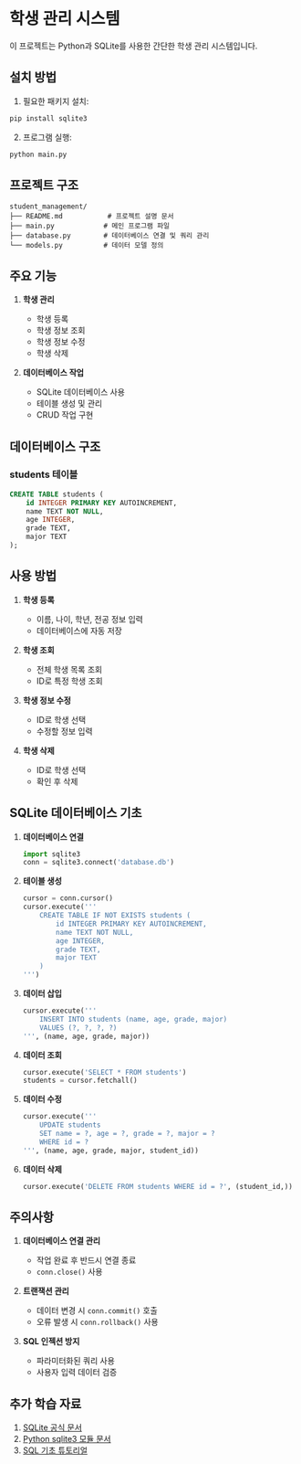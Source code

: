# 학생 관리 시스템

이 프로젝트는 Python과 SQLite를 사용한 간단한 학생 관리 시스템입니다.

## 설치 방법

1. 필요한 패키지 설치:
```bash
pip install sqlite3
```

2. 프로그램 실행:
```bash
python main.py
```

## 프로젝트 구조

```
student_management/
├── README.md           # 프로젝트 설명 문서
├── main.py            # 메인 프로그램 파일
├── database.py        # 데이터베이스 연결 및 쿼리 관리
└── models.py          # 데이터 모델 정의
```

## 주요 기능

1. **학생 관리**
   - 학생 등록
   - 학생 정보 조회
   - 학생 정보 수정
   - 학생 삭제

2. **데이터베이스 작업**
   - SQLite 데이터베이스 사용
   - 테이블 생성 및 관리
   - CRUD 작업 구현

## 데이터베이스 구조

### students 테이블
```sql
CREATE TABLE students (
    id INTEGER PRIMARY KEY AUTOINCREMENT,
    name TEXT NOT NULL,
    age INTEGER,
    grade TEXT,
    major TEXT
);
```

## 사용 방법

1. **학생 등록**
   - 이름, 나이, 학년, 전공 정보 입력
   - 데이터베이스에 자동 저장

2. **학생 조회**
   - 전체 학생 목록 조회
   - ID로 특정 학생 조회

3. **학생 정보 수정**
   - ID로 학생 선택
   - 수정할 정보 입력

4. **학생 삭제**
   - ID로 학생 선택
   - 확인 후 삭제

## SQLite 데이터베이스 기초

1. **데이터베이스 연결**
   ```python
   import sqlite3
   conn = sqlite3.connect('database.db')
   ```

2. **테이블 생성**
   ```python
   cursor = conn.cursor()
   cursor.execute('''
       CREATE TABLE IF NOT EXISTS students (
           id INTEGER PRIMARY KEY AUTOINCREMENT,
           name TEXT NOT NULL,
           age INTEGER,
           grade TEXT,
           major TEXT
       )
   ''')
   ```

3. **데이터 삽입**
   ```python
   cursor.execute('''
       INSERT INTO students (name, age, grade, major)
       VALUES (?, ?, ?, ?)
   ''', (name, age, grade, major))
   ```

4. **데이터 조회**
   ```python
   cursor.execute('SELECT * FROM students')
   students = cursor.fetchall()
   ```

5. **데이터 수정**
   ```python
   cursor.execute('''
       UPDATE students
       SET name = ?, age = ?, grade = ?, major = ?
       WHERE id = ?
   ''', (name, age, grade, major, student_id))
   ```

6. **데이터 삭제**
   ```python
   cursor.execute('DELETE FROM students WHERE id = ?', (student_id,))
   ```

## 주의사항

1. **데이터베이스 연결 관리**
   - 작업 완료 후 반드시 연결 종료
   - `conn.close()` 사용

2. **트랜잭션 관리**
   - 데이터 변경 시 `conn.commit()` 호출
   - 오류 발생 시 `conn.rollback()` 사용

3. **SQL 인젝션 방지**
   - 파라미터화된 쿼리 사용
   - 사용자 입력 데이터 검증

## 추가 학습 자료

1. [SQLite 공식 문서](https://www.sqlite.org/docs.html)
2. [Python sqlite3 모듈 문서](https://docs.python.org/ko/3/library/sqlite3.html)
3. [SQL 기초 튜토리얼](https://www.w3schools.com/sql/) 